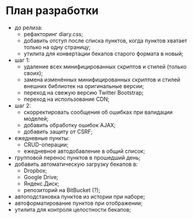 # План разработки

* до релиза:
	* рефакторинг diary.css;
	* добавить отступ после списка пунктов, когда пунктов хватает только на одну
	страницу;
	* утилита для конвертации бекапов старого формата в новый;
* шаг 1:
	* удаление всех минифицированных скриптов и стилей (только своих);
	* замена изменённых минифицированных скриптов и стилей внешних библиотек на
	оригинальные версии;
	* переход на свежую версию Twitter Bootstrap;
	* переход на использование CDN;
* шаг 2:
	* скорректировать сообщения об ошибках при валидации моделей;
	* добавить обработку ошибок AJAX;
	* добавить защиту от CSRF;
* ежедневные пункты:
	* CRUD-операции;
	* ежедневное автодобавление в общий список;
* групповой перенос пунктов в прошедший день;
* добавить автоматическую загрузку бекапов в:
	* Dropbox;
	* Google Drive;
	* Яндекс.Диск;
	* репозиторий на BitBucket (?);
* автоподстановка пунктов из истории при наборе;
* автоформатирование пунктов при отображении;
* утилита для контроля целостности бекапов;
